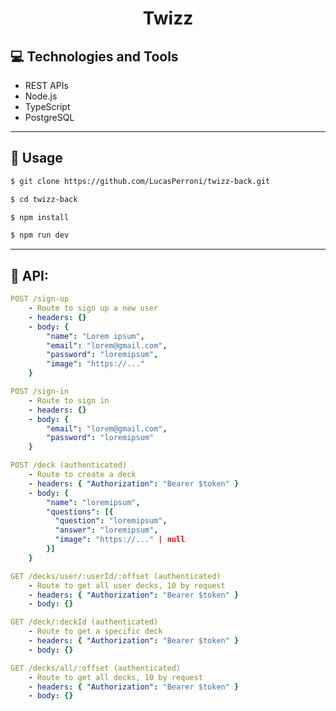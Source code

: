 <p align="center">
  <h1 align="center">
    Twizz
  </h1>
</p>

## 💻 Technologies and Tools

- REST APIs
- Node.js
- TypeScript
- PostgreSQL

---

## 🏁 Usage

```bash
$ git clone https://github.com/LucasPerroni/twizz-back.git

$ cd twizz-back

$ npm install

$ npm run dev
```

---

## 🚀 API:

```yml
POST /sign-up
    - Route to sign up a new user
    - headers: {}
    - body: {
        "name": "Lorem ipsum",
        "email": "lorem@gmail.com",
        "password": "loremipsum",
        "image": "https://..."
    }
```

```yml
POST /sign-in
    - Route to sign in
    - headers: {}
    - body: {
        "email": "lorem@gmail.com",
        "password": "loremipsum"
    }
```

```yml
POST /deck (authenticated)
    - Route to create a deck
    - headers: { "Authorization": "Bearer $token" }
    - body: {
        "name": "loremipsum",
        "questions": [{
          "question": "loremipsum",
          "answer": "loremipsum",
          "image": "https://..." | null
        }]
    }
```

```yml
GET /decks/user/:userId/:offset (authenticated)
    - Route to get all user decks, 10 by request
    - headers: { "Authorization": "Bearer $token" }
    - body: {}
```

```yml
GET /deck/:deckId (authenticated)
    - Route to get a specific deck
    - headers: { "Authorization": "Bearer $token" }
    - body: {}
```

```yml
GET /decks/all/:offset (authenticated)
    - Route to get all decks, 10 by request
    - headers: { "Authorization": "Bearer $token" }
    - body: {}
```
